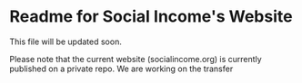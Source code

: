 # Readme for Social Income's Website

This file will be updated soon.

Please note that the current website (socialincome.org) is currently
published on a private repo. We are working on the transfer
